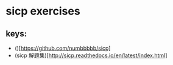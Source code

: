 # sicp exercises
## keys:
- ()[https://github.com/numbbbbb/sicp]
- (sicp 解题集)[http://sicp.readthedocs.io/en/latest/index.html]
